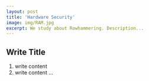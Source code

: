 ```yaml
---
layout: post
title: 'Hardware Security'
image: img/RAM.jpg
excerpt: We study about Rowhammering. Description...
---
```


## Write Title

1. write content
2. write content
   ...
